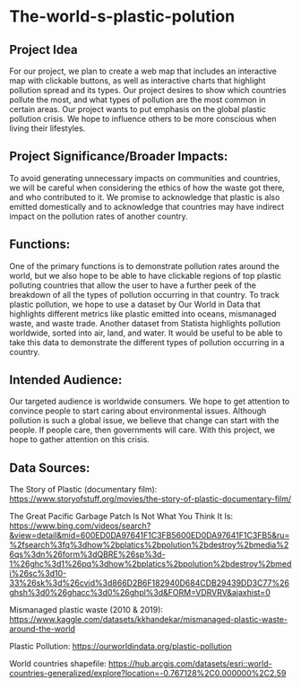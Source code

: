 # The-world-s-plastic-polution
## Project Idea
For our project, we plan to create a web map that includes an interactive map with clickable buttons, as well as interactive charts that highlight pollution spread and its types. Our project desires to show which countries pollute the most, and what types of pollution are the most common in certain areas. Our project wants to put emphasis on the global plastic pollution crisis. We hope to influence others to be more conscious when living their lifestyles. 

## Project Significance/Broader Impacts: 
To avoid generating unnecessary impacts on communities and countries, we will be careful when considering the ethics of how the waste got there, and who contributed to it. We promise to acknowledge that plastic is also emitted domestically and to acknowledge that countries may have indirect impact on the pollution rates of another country. 

## Functions: 
One of the primary functions is to demonstrate pollution rates around the world, but we also hope to be able to have clickable regions of top plastic polluting countries that allow the user to have a further peek of the breakdown of all the types of pollution occurring in that country. To track plastic pollution, we hope to use a dataset by Our World in Data that highlights different metrics like plastic emitted into oceans, mismanaged waste, and waste trade. Another dataset from Statista highlights pollution worldwide, sorted into air, land, and water. It would be useful to be able to take this data to demonstrate the different types of pollution occurring in a country. 

## Intended Audience: 
Our targeted audience is worldwide consumers. We hope to get attention to convince people to start caring about environmental issues. Although pollution is such a global issue, we believe that change can start with the people. If people care, then governments will care. With this project, we hope to gather attention on this crisis. 

## Data Sources:
The Story of Plastic (documentary film): https://www.storyofstuff.org/movies/the-story-of-plastic-documentary-film/

The Great Pacific Garbage Patch Is Not What You Think It Is: https://www.bing.com/videos/search?&view=detail&mid=600ED0DA97641F1C3FB5600ED0DA97641F1C3FB5&ru=%2fsearch%3fq%3dhow%2bplatics%2bpolution%2bdestroy%2bmedia%26qs%3dn%26form%3dQBRE%26sp%3d-1%26ghc%3d1%26pq%3dhow%2bplatics%2bpolution%2bdestroy%2bmedi%26sc%3d10-33%26sk%3d%26cvid%3d866D2B6F182940D684CDB29439DD3C77%26ghsh%3d0%26ghacc%3d0%26ghpl%3d&FORM=VDRVRV&ajaxhist=0

Mismanaged plastic waste (2010 & 2019): https://www.kaggle.com/datasets/kkhandekar/mismanaged-plastic-waste-around-the-world

Plastic Pollution: https://ourworldindata.org/plastic-pollution

World countries shapefile: https://hub.arcgis.com/datasets/esri::world-countries-generalized/explore?location=-0.767128%2C0.000000%2C2.59
